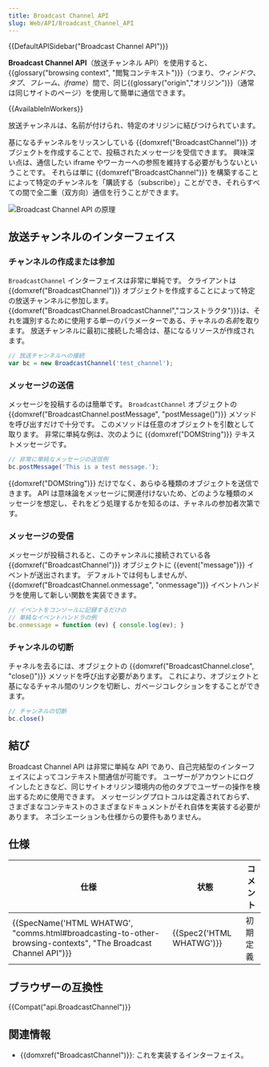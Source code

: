 ```yaml
---
title: Broadcast Channel API
slug: Web/API/Broadcast_Channel_API
---
```

{{DefaultAPISidebar("Broadcast Channel API")}}

**Broadcast Channel API**（放送チャンネル API）を使用すると、{{glossary("browsing context", "閲覧コンテキスト")}}（つまり、_ウィンドウ_、_タブ_、_フレーム_、_iframe_）間で、同じ{{glossary("origin","オリジン")}}（通常は同じサイトのページ）を使用して簡単に通信できます。

{{AvailableInWorkers}}

放送チャンネルは、名前が付けられ、特定のオリジンに結びつけられています。

基になるチャンネルをリッスンしている {{domxref("BroadcastChannel")}} オブジェクトを作成することで、投稿されたメッセージを受信できます。 興味深い点は、通信したい iframe やワーカーへの参照を維持する必要がもうないということです。 それらは単に {{domxref("BroadcastChannel")}} を構築することによって特定のチャンネルを「購読する（subscribe）」ことができ、それらすべての間で全二重（双方向）通信を行うことができます。

![Broadcast Channel API の原理](https://mdn.mozillademos.org/files/9945/BroadcastChannel.png)

## 放送チャンネルのインターフェイス

### チャンネルの作成または参加

`BroadcastChannel` インターフェイスは非常に単純です。 クライアントは {{domxref("BroadcastChannel")}} オブジェクトを作成することによって特定の放送チャンネルに参加します。 {{domxref("BroadcastChannel.BroadcastChannel","コンストラクタ")}}は、それを識別するために使用する単一のパラメーターである、チャネルの*名前*を取ります。 放送チャンネルに最初に接続した場合は、基になるリソースが作成されます。

```js
// 放送チャンネルへの接続
var bc = new BroadcastChannel('test_channel');
```

### メッセージの送信

メッセージを投稿するのは簡単です。 `BroadcastChannel` オブジェクトの {{domxref("BroadcastChannel.postMessage", "postMessage()")}} メソッドを呼び出すだけで十分です。 このメソッドは任意のオブジェクトを引数として取ります。 非常に単純な例は、次のように {{domxref("DOMString")}} テキストメッセージです。

```js
// 非常に単純なメッセージの送信例
bc.postMessage('This is a test message.');
```

{{domxref("DOMString")}} だけでなく、あらゆる種類のオブジェクトを送信できます。 API は意味論をメッセージに関連付けないため、どのような種類のメッセージを想定し、それをどう処理するかを知るのは、チャネルの参加者次第です。

### メッセージの受信

メッセージが投稿されると、このチャンネルに接続されている各 {{domxref("BroadcastChannel")}} オブジェクトに {{event("message")}} イベントが送出されます。 デフォルトでは何もしませんが、{{domxref("BroadcastChannel.onmessage", "onmessage")}} イベントハンドラを使用して新しい関数を実装できます。

```js
// イベントをコンソールに記録するだけの
// 単純なイベントハンドラの例
bc.onmessage = function (ev) { console.log(ev); }
```

### チャンネルの切断

チャネルを去るには、オブジェクトの {{domxref("BroadcastChannel.close", "close()")}} メソッドを呼び出す必要があります。 これにより、オブジェクトと基になるチャネル間のリンクを切断し、ガベージコレクションをすることができます。

```js
// チャンネルの切断
bc.close()
```

## 結び

Broadcast Channel API は非常に単純な API であり、自己完結型のインターフェイスによってコンテキスト間通信が可能です。 ユーザーがアカウントにログインしたときなど、同じサイトオリジン環境内の他のタブでユーザーの操作を検出するために使用できます。 メッセージングプロトコルは定義されておらず、さまざまなコンテキストのさまざまなドキュメントがそれ自体を実装する必要があります。 ネゴシエーションも仕様からの要件もありません。

## 仕様

| 仕様                                                                                                                                                 | 状態                             | コメント |
| ---------------------------------------------------------------------------------------------------------------------------------------------------- | -------------------------------- | -------- |
| {{SpecName('HTML WHATWG', "comms.html#broadcasting-to-other-browsing-contexts", "The Broadcast Channel API")}} | {{Spec2('HTML WHATWG')}} | 初期定義 |

## ブラウザーの互換性

{{Compat("api.BroadcastChannel")}}

## 関連情報

- {{domxref("BroadcastChannel")}}: これを実装するインターフェイス。
